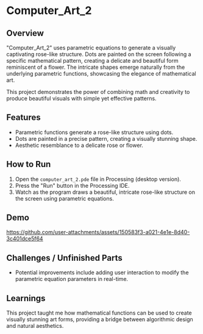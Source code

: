 # Computer_Art_2

## Overview
"Computer_Art_2" uses parametric equations to generate a visually captivating rose-like structure. Dots are painted on the screen following a specific mathematical pattern, creating a delicate and beautiful form reminiscent of a flower. The intricate shapes emerge naturally from the underlying parametric functions, showcasing the elegance of mathematical art.

This project demonstrates the power of combining math and creativity to produce beautiful visuals with simple yet effective patterns.

## Features
- Parametric functions generate a rose-like structure using dots.
- Dots are painted in a precise pattern, creating a visually stunning shape.
- Aesthetic resemblance to a delicate rose or flower.

## How to Run
1. Open the `computer_art_2.pde` file in Processing (desktop version).
2. Press the "Run" button in the Processing IDE.
3. Watch as the program draws a beautiful, intricate rose-like structure on the screen using parametric equations.

## Demo
https://github.com/user-attachments/assets/150583f3-a021-4e1e-8d40-3c401dce5f64



## Challenges / Unfinished Parts
- Potential improvements include adding user interaction to modify the parametric equation parameters in real-time.

## Learnings
This project taught me how mathematical functions can be used to create visually stunning art forms, providing a bridge between algorithmic design and natural aesthetics.

